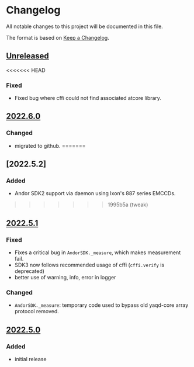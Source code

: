 # Changelog
All notable changes to this project will be documented in this file.

The format is based on [Keep a Changelog](https://keepachangelog.com/).

## [Unreleased]

<<<<<<< HEAD
### Fixed
- Fixed bug where cffi could not find associated atcore library.

## [2022.6.0]

### Changed
- migrated to github.
=======
## [2022.5.2]

### Added
- Andor SDK2 support via daemon using Ixon's 887 series EMCCDs.

>>>>>>> 1995b5a (tweak)

## [2022.5.1]

### Fixed
- Fixes a critical bug in `AndorSDK._measure`, which makes measurement fail.
- SDK3 now follows recommended usage of cffi (`cffi.verify` is deprecated)
- better use of warning, info, error in logger

### Changed
- `AndorSDK._measure`: temporary code used to bypass old yaqd-core array protocol removed.

## [2022.5.0]

### Added
- initial release

[Unreleased]: https://github.com/yaq-project/yaqd-andor/compare/v2022.6.0...main
[2022.6.0]: https://github.com/yaq-project/yaqd-andor/compare/v2022.5.1...v2022.6.0
[2022.5.1]: https://github.com/yaq-project/yaqd-andor/compare/v2022.5.0...v2022.5.1
[2022.5.0]: https://github.com/yaq-project/yaqd-andor/releases/tag/v2022.5.0
